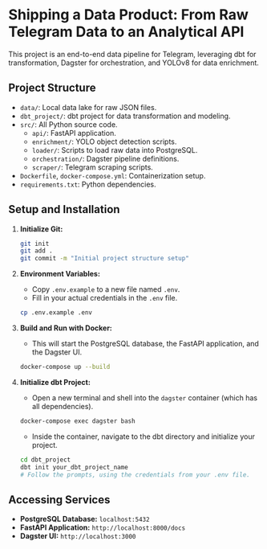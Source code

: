 # Shipping a Data Product: From Raw Telegram Data to an Analytical API

This project is an end-to-end data pipeline for Telegram, leveraging dbt for transformation, Dagster for orchestration, and YOLOv8 for data enrichment.

## Project Structure

- `data/`: Local data lake for raw JSON files.
- `dbt_project/`: dbt project for data transformation and modeling.
- `src/`: All Python source code.
  - `api/`: FastAPI application.
  - `enrichment/`: YOLO object detection scripts.
  - `loader/`: Scripts to load raw data into PostgreSQL.
  - `orchestration/`: Dagster pipeline definitions.
  - `scraper/`: Telegram scraping scripts.
- `Dockerfile`, `docker-compose.yml`: Containerization setup.
- `requirements.txt`: Python dependencies.

## Setup and Installation

1.  **Initialize Git:**
    ```bash
    git init
    git add .
    git commit -m "Initial project structure setup"
    ```

2.  **Environment Variables:**
    - Copy `.env.example` to a new file named `.env`.
    - Fill in your actual credentials in the `.env` file.
    ```bash
    cp .env.example .env
    ```

3.  **Build and Run with Docker:**
    - This will start the PostgreSQL database, the FastAPI application, and the Dagster UI.
    ```bash
    docker-compose up --build
    ```

4.  **Initialize dbt Project:**
    - Open a new terminal and shell into the `dagster` container (which has all dependencies).
    ```bash
    docker-compose exec dagster bash
    ```
    - Inside the container, navigate to the dbt directory and initialize your project.
    ```bash
    cd dbt_project
    dbt init your_dbt_project_name
    # Follow the prompts, using the credentials from your .env file.
    ```

## Accessing Services

- **PostgreSQL Database:** `localhost:5432`
- **FastAPI Application:** `http://localhost:8000/docs`
- **Dagster UI:** `http://localhost:3000`